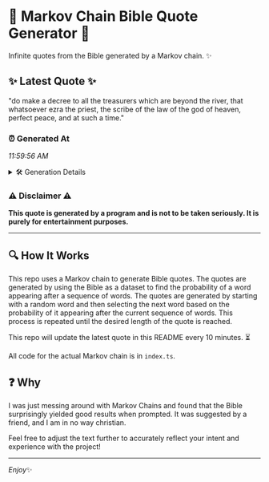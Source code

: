 # 📖 Markov Chain Bible Quote Generator 📖

Infinite quotes from the Bible generated by a Markov chain. ✨

## ✨ Latest Quote ✨
"do make a decree to all the treasurers which are beyond the river, that whatsoever ezra the priest, the scribe of the law of the god of heaven, perfect peace, and at such a time."

### ⏰ Generated At
*11:59:56 AM*

<details>
    <summary>🛠️ Generation Details</summary>
    <p>
        <strong>🌱 Seed:</strong> do<br>
        <strong>🔄 Iterations:</strong> 34<br>
        <strong>📜 Context History:</strong><br>[ do ]: make<br>[ do, make ]: a<br>[ do, make, a ]: decree<br>[ do, make, a, decree ]: to<br>[ do, make, a, decree, to ]: all<br>[ do, make, a, decree, to, all ]: the<br>[ make, a, decree, to, all, the ]: treasurers<br>[ a, decree, to, all, the, treasurers ]: which<br>[ decree, to, all, the, treasurers, which ]: are<br>[ to, all, the, treasurers, which, are ]: beyond<br>[ all, the, treasurers, which, are, beyond ]: the<br>[ the, treasurers, which, are, beyond, the ]: river,<br>[ treasurers, which, are, beyond, the, river, ]: that<br>[ which, are, beyond, the, river,, that ]: whatsoever<br>[ are, beyond, the, river,, that, whatsoever ]: ezra<br>[ beyond, the, river,, that, whatsoever, ezra ]: the<br>[ the, river,, that, whatsoever, ezra, the ]: priest,<br>[ river,, that, whatsoever, ezra, the, priest, ]: the<br>[ that, whatsoever, ezra, the, priest,, the ]: scribe<br>[ whatsoever, ezra, the, priest,, the, scribe ]: of<br>[ ezra, the, priest,, the, scribe, of ]: the<br>[ the, priest,, the, scribe, of, the ]: law<br>[ priest,, the, scribe, of, the, law ]: of<br>[ the, scribe, of, the, law, of ]: the<br>[ scribe, of, the, law, of, the ]: god<br>[ of, the, law, of, the, god ]: of<br>[ the, law, of, the, god, of ]: heaven,<br>[ law, of, the, god, of, heaven, ]: perfect<br>[ of, the, god, of, heaven,, perfect ]: peace,<br>[ the, god, of, heaven,, perfect, peace, ]: and<br>[ god, of, heaven,, perfect, peace,, and ]: at<br>[ of, heaven,, perfect, peace,, and, at ]: such<br>[ heaven,, perfect, peace,, and, at, such ]: a<br>[ perfect, peace,, and, at, such, a ]: time.<br>
    </p>
</details>

### ⚠️ Disclaimer ⚠️
**This quote is generated by a program and is not to be taken seriously. It is purely for entertainment purposes.**

---

## 🔍 How It Works

This repo uses a Markov chain to generate Bible quotes. The quotes are generated by using the Bible as a dataset to find the probability of a word appearing after a sequence of words. The quotes are generated by starting with a random word and then selecting the next word based on the probability of it appearing after the current sequence of words. This process is repeated until the desired length of the quote is reached.

This repo will update the latest quote in this README every 10 minutes. ⏳

All code for the actual Markov chain is in `index.ts`.

## ❓ Why

I was just messing around with Markov Chains and found that the Bible surprisingly yielded good results when prompted. 
It was suggested by a friend, and I am in no way christian.

Feel free to adjust the text further to accurately reflect your intent and experience with the project!

---

*Enjoy*✨
